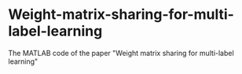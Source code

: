 # Weight-matrix-sharing-for-multi-label-learning
The MATLAB code of the paper "Weight matrix sharing for multi-label learning"
